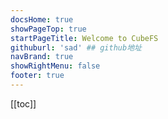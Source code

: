 ```yaml
---
docsHome: true
showPageTop: true
startPageTitle: Welcome to CubeFS
githuburl: 'sad' ## github地址
navBrand: true
showRightMenu: false
footer: true
---
```

[[toc]]
